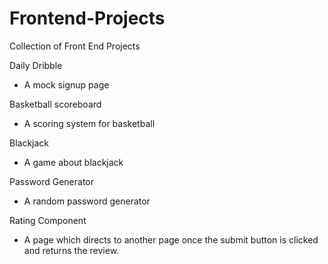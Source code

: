 # Frontend-Projects
Collection of Front End Projects

Daily Dribble
- A mock signup page

Basketball scoreboard
- A scoring system for basketball

Blackjack
- A game about blackjack

Password Generator
- A random password generator

Rating Component
- A page which directs to another page once the submit button is clicked and returns the review.
